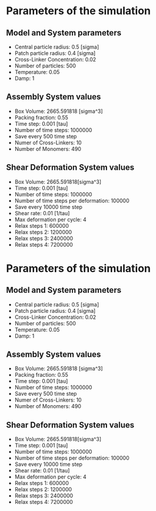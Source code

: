 # Parameters of the simulation


## Model and System parameters

- Central particle radius: 0.5 [sigma]
- Patch particle radius: 0.4 [sigma]
- Cross-Linker Concentration: 0.02
- Number of particles: 500
- Temperature: 0.05
- Damp: 1

 ## Assembly System values 

- Box Volume: 2665.591818 [sigma^3]
- Packing fraction: 0.55
- Time step: 0.001 [tau]
- Number of time steps: 1000000
- Save every 500 time step
- Numer of Cross-Linkers: 10
- Number of Monomers: 490

 ## Shear Deformation System values 

- Box Volume: 2665.591818[sigma^3]
- Time step: 0.001 [tau]
- Number of time steps: 1000000
- Number of time steps per deformation: 100000
- Save every 10000 time step
- Shear rate: 0.01 [1/tau]
- Max deformation per cycle: 4
- Relax steps 1: 600000
- Relax steps 2: 1200000
- Relax steps 3: 2400000
- Relax steps 4: 7200000
# Parameters of the simulation


## Model and System parameters

- Central particle radius: 0.5 [sigma]
- Patch particle radius: 0.4 [sigma]
- Cross-Linker Concentration: 0.02
- Number of particles: 500
- Temperature: 0.05
- Damp: 1

 ## Assembly System values 

- Box Volume: 2665.591818 [sigma^3]
- Packing fraction: 0.55
- Time step: 0.001 [tau]
- Number of time steps: 1000000
- Save every 500 time step
- Numer of Cross-Linkers: 10
- Number of Monomers: 490

 ## Shear Deformation System values 

- Box Volume: 2665.591818[sigma^3]
- Time step: 0.001 [tau]
- Number of time steps: 1000000
- Number of time steps per deformation: 100000
- Save every 10000 time step
- Shear rate: 0.01 [1/tau]
- Max deformation per cycle: 4
- Relax steps 1: 600000
- Relax steps 2: 1200000
- Relax steps 3: 2400000
- Relax steps 4: 7200000
